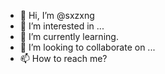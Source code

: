 - 👋 Hi, I’m @sxzxng
- 👀 I’m interested in ...
- 🌱 I’m currently learning.
- 💞️ I’m looking to collaborate on ...
- 📫 How to reach me?

<!---
sxzxng/sxzxng is a ✨ special ✨ repository because its `README.md` (this file) appears on your GitHub profile.
You can click the Preview link to take a look at your changes.
--->
